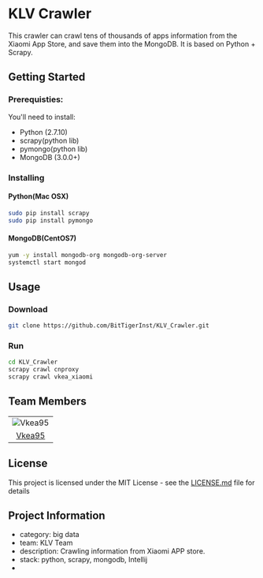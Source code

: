 
# KLV Crawler
This crawler can crawl tens of thousands of apps information from the Xiaomi App Store, and save them into the MongoDB. It is based on Python + Scrapy. 

## Getting Started

### Prerequisties:

You'll need to install:
 * Python (2.7.10)
 * scrapy(python lib)
 * pymongo(python lib)
 * MongoDB (3.0.0+)

### Installing

#### Python(Mac OSX)
```bash
sudo pip install scrapy
sudo pip install pymongo
```

#### MongoDB(CentOS7)
```bash
yum -y install mongodb-org mongodb-org-server
systemctl start mongod
````
## Usage

### Download
```bash
git clone https://github.com/BitTigerInst/KLV_Crawler.git
```


### Run
```bash
cd KLV_Crawler
scrapy crawl cnproxy
scrapy crawl vkea_xiaomi
```

## Team Members
||
|:--:|
|![Vkea95](https://avatars1.githubusercontent.com/u/10228267?v=3&u=c33fe84168e0cbbd75fc84d69029abb90a873ee1&s=140)|
|[Vkea95](https://github.com/vkea95)|


## License
This project is licensed under the MIT License - see the [LICENSE.md](LICENSE.md) file for details


## Project Information
- category: big data 
- team: KLV Team
- description: Crawling information from Xiaomi APP store.
- stack: python, scrapy, mongodb, Intellij
-
